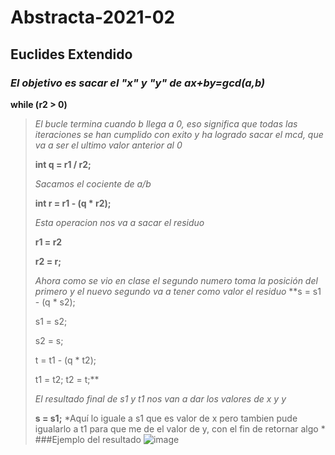 # Abstracta-2021-02
## Euclides Extendido
### *El objetivo es sacar el "x" y "y" de ax+by=gcd(a,b)*
> 
 **while (r2 > 0)**
>
>*El bucle termina cuando b llega a 0, eso significa que todas las iteraciones se han cumplido con exito y ha logrado sacar el mcd, que va a ser el ultimo valor anterior al 0*
>
>**int q = r1 / r2;**
>
>*Sacamos el cociente de a/b*
>
>**int r = r1 - (q * r2);**
>
>*Esta operacion nos va a sacar el residuo*
>
>**r1 = r2**
>
>**r2 = r;**
>
>*Ahora como se vio en clase el segundo numero toma la posición del primero y el nuevo segundo va a tener como valor el residuo*
>	**s = s1 - (q * s2);
>
> s1 = s2;
>       
> s2 = s;
>
>	t = t1 - (q * t2);	
>	
>	t1 = t2; t2 = t;**
>		
>*El resultado final de s1 y t1 nos van a dar los valores de x y y*
>
>**s = s1;**
>*Aquí lo iguale a s1 que es valor de x pero tambien pude igualarlo a t1 para que me de el valor de y, con el fin de retornar algo *
>###Ejemplo del resultado
>![image](https://user-images.githubusercontent.com/54364033/135956506-ce9f78f2-2775-4046-980a-b5bbdf93a7e0.png)
